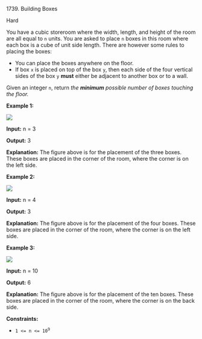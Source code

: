 1739\. Building Boxes

Hard

You have a cubic storeroom where the width, length, and height of the room are all equal to `n` units. You are asked to place `n` boxes in this room where each box is a cube of unit side length. There are however some rules to placing the boxes:

*   You can place the boxes anywhere on the floor.
*   If box `x` is placed on top of the box `y`, then each side of the four vertical sides of the box `y` **must** either be adjacent to another box or to a wall.

Given an integer `n`, return _the **minimum** possible number of boxes touching the floor._

**Example 1:**

![](https://assets.leetcode.com/uploads/2021/01/04/3-boxes.png)

**Input:** n = 3

**Output:** 3

**Explanation:** The figure above is for the placement of the three boxes. These boxes are placed in the corner of the room, where the corner is on the left side.

**Example 2:**

![](https://assets.leetcode.com/uploads/2021/01/04/4-boxes.png)

**Input:** n = 4

**Output:** 3

**Explanation:** The figure above is for the placement of the four boxes. These boxes are placed in the corner of the room, where the corner is on the left side.

**Example 3:**

![](https://assets.leetcode.com/uploads/2021/01/04/10-boxes.png)

**Input:** n = 10

**Output:** 6

**Explanation:** The figure above is for the placement of the ten boxes. These boxes are placed in the corner of the room, where the corner is on the back side.

**Constraints:**

*   <code>1 <= n <= 10<sup>9</sup></code>